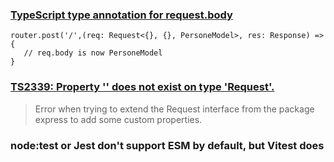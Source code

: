 ### [TypeScript type annotation for request.body](https://stackoverflow.com/a/55413670/1844139)
```
router.post('/',(req: Request<{}, {}, PersoneModel>, res: Response) => {
   // req.body is now PersoneModel
}
```

###	[TS2339: Property '' does not exist on type 'Request<ParamsDictionary>'.](https://stackoverflow.com/a/70628704/1844139)
>Error when trying to extend the Request interface from the package express to add some custom properties.

###   node:test or Jest don't support ESM by default, but Vitest does